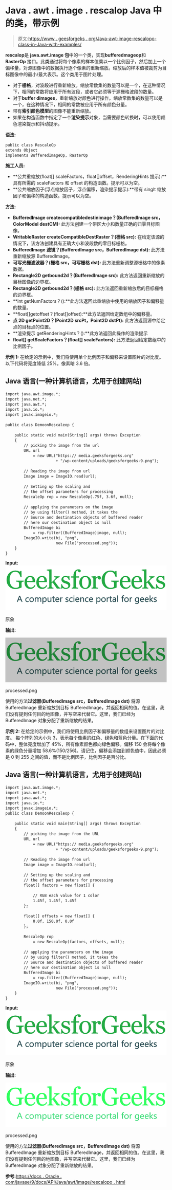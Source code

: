 # Java . awt . image . rescalop Java 中的类，带示例

> 原文:[https://www . geesforgeks . org/Java-awt-image-rescalopo-class-in-Java-with-examples/](https://www.geeksforgeeks.org/java-awt-image-rescaleop-class-in-java-with-examples/)

**rescalop**是 **java.awt.image 包**中的一个类，实现**bufferedmageop**和 **RasterOp** 接口。此类通过将每个像素的样本值乘以一个比例因子，然后加上一个偏移量，对源图像中的数据执行逐个像素的重新缩放。缩放后的样本值被裁剪为目标图像中的最小/最大表示。这个类用于图片处理。

*   对于**栅格**，对波段进行重新缩放。缩放常数集的数量可以是一个，在这种情况下，相同的常数将应用于所有波段，或者它必须等于源栅格波段的数量。
*   对于**buffer dimages**，重新缩放对颜色进行操作。缩放常数集的数量可以是一个，在这种情况下，相同的常数被应用于所有颜色分量。
*   带有**索引颜色模型**的图像不能重新缩放。
*   如果在构造函数中指定了一个**渲染提示**对象，当需要颜色转换时，可以使用颜色渲染提示和抖动提示。

**语法:**

```
public class RescaleOp
extends Object
implements BufferedImageOp, RasterOp
```

**施工人员:**

*   **公共重缩放(float[] scaleFactors，float[]offset，RenderingHints 提示):**具有所需的 scaleFactors 和 offset 的构造函数。提示可以为空。
*   **公共缩放因子(浮点缩放因子，浮点偏移，渲染提示提示):**带有 singlt 缩放因子和偏移的构造函数。提示可以为空。

**方法:**

*   **BufferedImage createcompatibledestinimage？(BufferedImage src，ColorModel destCM):** 此方法创建一个带区大小和数量正确的归零目标图像。
*   **WritableRaster createCompatibleDestRaster？(栅格 src):** 在给定该源的情况下，该方法创建具有正确大小和波段数的零目标栅格。
*   **BufferedImage 滤镜？(BufferedImage src，BufferedImage dst):** 此方法重新缩放源 BufferedImage。
*   **可写光栅滤波器？(栅格 src，可写栅格 dst):** 此方法重新调整源栅格中的像素数据。
*   **Rectangle2D getbound2d？(BufferedImage src):** 此方法返回重新缩放的目标图像的边界框。
*   **Rectangle2D getbound2d？(栅格 src):** 此方法返回重新缩放后的目标栅格的边界框。
*   **int getNumFactors？():**此方法返回此重缩放中使用的缩放因子和偏移量的数量。
*   **float[]getoffset？(float[]offset):**此方法返回给定数组中的偏移量。
*   **点 2D getPoint2D？(Point2D srcPt，Point2D dstPt):** 此方法返回源中给定点的目标点的位置。
*   **渲染提示 getRenderingHints？():**此方法返回此操作的渲染提示
*   **float[] getScaleFactors？(float[] scaleFactors):** 此方法返回给定数组中的比例因子。

**示例 1:** 在给定的示例中，我们将使用单个比例因子和偏移来设置图片的对比度。以下代码将亮度降低 25%，像素暗 3.6 倍。

## Java 语言(一种计算机语言，尤用于创建网站)

```
import java.awt.image.*;
import java.net.*;
import java.awt.*;
import java.io.*;
import javax.imageio.*;

public class DemoonRescaleop {

    public static void main(String[] args) throws Exception
    {
        // picking the image from the url
        URL url
            = new URL("https:// media.geeksforgeeks.org"
                      + "/wp-content/uploads/geeksforgeeks-9.png");

        // Reading the image from url
        Image image = ImageIO.read(url);

        // Setting up the scaling and
        // the offset parameters for processing
        RescaleOp rop = new RescaleOp(.75f, 3.6f, null);

        // applying the parameters on the image
        // by using filter() method, it takes the
        // Source and destination objects of buffered reader
        // here our destination object is null
        BufferedImage bi
            = rop.filter((BufferedImage)image, null);
        ImageIO.write(bi, "png",
                      new File("processed.png"));
    }
}
```

**Input:**![Original Image](img/c6e0a168008bc4a43314f9fb895e5c7c.png)

原象

**输出:**

![processed.png](img/696fdbdde7bb7125cfde7daf66b9e469.png)

processed.png

使用的方法**过滤器(BufferedImage src，BufferedImage dst)** 将源 BufferedImage 重新缩放到目标 BufferedImage，并返回相同的值。在这里，我们没有提到任何目的地图像，并写空来代替它。这里，我们已经为 BufferedImage 对象分配了重新缩放的结果。

**示例 2:** 在给定的示例中，我们将使用比例因子和偏移量的数组来设置图片的对比度。
每个阵列的大小为 3，表示每个像素的红色、绿色和蓝色分量。在下面的代码中，整体亮度增加了 45%，所有像素颜色都向绿色偏移。偏移 150 会将每个像素的绿色分量增加 58.6%(150/256)。请记住，偏移会添加到颜色值中，因此必须是 0 到 255 之间的值，而不是比例因子，比例因子是百分比。

## Java 语言(一种计算机语言，尤用于创建网站)

```
import java.awt.image.*;
import java.net.*;
import java.awt.*;
import java.io.*;
import javax.imageio.*;
public class DemoonRescaleop {

    public static void main(String[] args) throws Exception
    {
        // picking the image from the URL
        URL url
            = new URL("https:// media.geeksforgeeks.org"
                      + "/wp-content/uploads/geeksforgeeks-9.png");

        // Reading the image from url
        Image image = ImageIO.read(url);

        // Setting up the scaling and
        // the offset parameters for processing
        float[] factors = new float[] {

            // RGB each value for 1 color
            1.45f, 1.45f, 1.45f
        };

        float[] offsets = new float[] {
            0.0f, 150.0f, 0.0f
        };

        RescaleOp rop
            = new RescaleOp(factors, offsets, null);

        // applying the parameters on the image
        // by using filter() method, it takes the
        // Source and destination objects of buffered reader
        // here our destination object is null
        BufferedImage bi
            = rop.filter((BufferedImage)image, null);
        ImageIO.write(bi, "png",
                      new File("processed.png"));
    }
}
```

**Input:**![Original Image](img/c6e0a168008bc4a43314f9fb895e5c7c.png)

原象

**输出:**

![](img/7a9ca0d9fd976d82705cd2779eed2722.png)

processed.png

使用的方法**过滤器(BufferedImage src，BufferedImage dst)** 将源 BufferedImage 重新缩放到目标 BufferedImage，并返回相同的值。在这里，我们没有提到任何目的地图像，并写空来代替它。这里，我们已经为 BufferedImage 对象分配了重新缩放的结果。

**参考:**[https://docs . Oracle . com/javase/9/docs/API/Java/awt/image/rescalopo . html](https://docs.oracle.com/javase/9/docs/api/java/awt/image/RescaleOp.html)